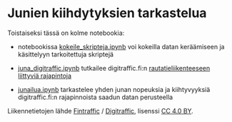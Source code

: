 # Junien kiihdytyksien tarkastelua

Toistaiseksi tässä on kolme notebookia:

* notebookissa [kokeile_skripteja.ipynb](kokeile_skripteja.ipynb) voi kokeilla datan keräämiseen ja käsittelyyn tarkoitettuja skriptejä

* [juna_digitraffic.ipynb](juna_digitraffic.ipynb) tutkailee digitraffic.fi:n [rautatieliikenteeseen liittyviä rajapintoja](https://www.digitraffic.fi/rautatieliikenne/)

* [junailua.ipynb](junailua.ipynb) tarkastelee yhden junan nopeuksia ja kiihtyvyyksiä digitraffic.fi:n rajapinnoista saadun datan perusteella


Liikennetietojen lähde [Fintraffic](https://www.fintraffic.fi/fi) / [Digitraffic](https://www.digitraffic.fi/), lisenssi [CC 4.0 BY](https://creativecommons.org/licenses/by/4.0/).
